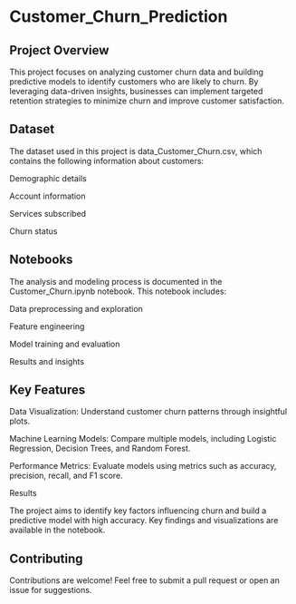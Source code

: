 # Customer_Churn_Prediction
## Project Overview

This project focuses on analyzing customer churn data and building predictive models to identify customers who are likely to churn. By leveraging data-driven insights, businesses can implement targeted retention strategies to minimize churn and improve customer satisfaction.

## Dataset

The dataset used in this project is data_Customer_Churn.csv, which contains the following information about customers:

Demographic details

Account information

Services subscribed

Churn status

## Notebooks

The analysis and modeling process is documented in the Customer_Churn.ipynb notebook. This notebook includes:

Data preprocessing and exploration

Feature engineering

Model training and evaluation

Results and insights

## Key Features

Data Visualization: Understand customer churn patterns through insightful plots.

Machine Learning Models: Compare multiple models, including Logistic Regression, Decision Trees, and Random Forest.

Performance Metrics: Evaluate models using metrics such as accuracy, precision, recall, and F1 score.

Results

The project aims to identify key factors influencing churn and build a predictive model with high accuracy. Key findings and visualizations are available in the notebook.

## Contributing

Contributions are welcome! Feel free to submit a pull request or open an issue for suggestions.
